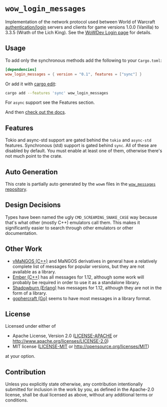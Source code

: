 # `wow_login_messages`

Implementation of the network protocol used between World of Warcraft [authentication/login](https://wowdev.wiki/Login_Packet) servers and clients for game versions 1.0.0 (Vanilla) to 3.3.5 (Wrath of the Lich King).
See the [WoWDev Login page](https://wowdev.wiki/Login) for details.

## Usage

To add only the synchronous methods add the following to your `Cargo.toml`:

```toml
[dependencies]
wow_login_messages = { version = "0.1", features = ["sync"] }
```

Or add it with [cargo edit](https://github.com/killercup/cargo-edit):
```bash
cargo add --features 'sync' wow_login_messages
```

For `async` support see the Features section.

And then [check out the docs](https://docs.rs/wow_login_messages/latest/).

## Features

Tokio and async-std support are gated behind the `tokio` and `async-std` features.
Synchronous (std) support is gated behind `sync`.
All of these are disabled by default.
You must enable at least one of them, otherwise there's not much point to the crate.

## Auto Generation

This crate is partially auto generated by the `wowm` files in the [`wow_messages` repository](https://github.com/gtker/wow_messages/).

## Design Decisions

Types have been named the ugly `CMD_SCREAMING_SNAKE_CASE` way because that's
what other (mostly C++) emulators call them. This makes it significantly easier
to search through other emulators or other documentation.

## Other Work

* [vMaNGOS (C++)](https://github.com/vmangos/core/blob/ce164f3eb32c75b244482070fbaf3ada1110e6be/src/realmd/AuthSocket.cpp#L65)
and MaNGOS derivatives in general have a relatively complete list of messages for popular versions,
but they are not available as a library.
* [Ember (C++)](https://github.com/EmberEmu/Ember/blob/418aaac1d32a65384cfb399c97640c1f25afa69c/src/login/grunt/client/LoginChallenge.h#L37)
has all messages for 1.12, although some work will probably be required in order to use it as a standalone library.
* [Shadowburn (Erlang)](https://gitlab.com/shadowburn/shadowburn/-/blob/ac905fabf56579b3bda6f16689c74f544da043e2/apps/logind/lib/authenticator.ex#L173)
has messages for 1.12, although they are not in the form of a library.
* [gophercraft (Go)](https://github.com/superp00t/gophercraft/blob/382259f45bc9bfc4209af87ae1cd174d76fd4ce2/auth/AuthLogonChallenge_C.go#L13)
seems to have most messages in a library format.

## License

Licensed under either of

 * Apache License, Version 2.0
   ([LICENSE-APACHE](https://github.com/gtker/wow_messages/blob/main/wow_login_messages/LICENSE-APACHE) or <http://www.apache.org/licenses/LICENSE-2.0>)
 * MIT license
   ([LICENSE-MIT](https://github.com/gtker/wow_messages/blob/main/wow_login_messages/LICENSE-MIT) or <http://opensource.org/licenses/MIT>)

at your option.

## Contribution

Unless you explicitly state otherwise, any contribution intentionally submitted
for inclusion in the work by you, as defined in the Apache-2.0 license, shall be
dual licensed as above, without any additional terms or conditions.
